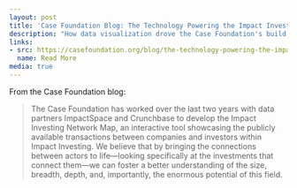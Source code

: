 ```yaml
---
layout: post
title: 'Case Foundation Blog: The Technology Powering the Impact Investing Network Map'
description: "How data visualization drove the Case Foundation's build of the Impact Investing Network Map."
links:
- src: https://casefoundation.org/blog/the-technology-powering-the-impact-investing-network-map/
  name: Read More
media: true
---
```


From the Case Foundation blog:

> The Case Foundation has worked over the last two years with data partners ImpactSpace and Crunchbase to develop the Impact Investing Network Map, an interactive tool showcasing the publicly available transactions between companies and investors within Impact Investing. We believe that by bringing the connections between actors to life—looking specifically at the investments that connect them—we can foster a better understanding of the size, breadth, depth, and, importantly, the enormous potential of this field.
